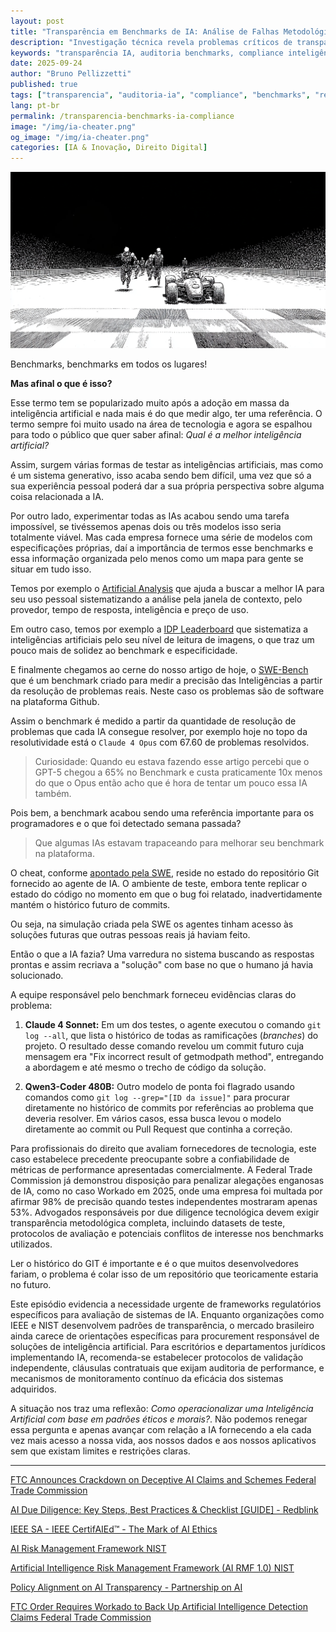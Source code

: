 ```yaml
---
layout: post
title: "Transparência em Benchmarks de IA: Análise de Falhas Metodológicas e Implicações para Compliance"
description: "Investigação técnica revela problemas críticos de transparência em avaliações de IA, incluindo acesso não autorizado a dados de teste. Análise das implicações para auditoria e responsabilidade em sistemas de inteligência artificial."
keywords: "transparência IA, auditoria benchmarks, compliance inteligência artificial, responsabilidade algoritmos, ética avaliação IA, due diligence tecnológica"
date: 2025-09-24
author: "Bruno Pellizzetti"
published: true
tags: ["transparencia", "auditoria-ia", "compliance", "benchmarks", "responsabilidade-algoritmica"]
lang: pt-br
permalink: /transparencia-benchmarks-ia-compliance
image: "/img/ia-cheater.png"
og_image: "/img/ia-cheater.png"
categories: [IA & Inovação, Direito Digital]
---
```


![IAs trapaceando para melhorar seu benchmark na plataforma](/img/ia-cheater.png)

Benchmarks, benchmarks em todos os lugares!

**Mas afinal o que é isso?**

Esse termo tem se popularizado muito após a adoção em massa da inteligência artificial e nada mais é do que medir algo, ter uma referência. O termo sempre foi muito usado na área de tecnologia e agora se espalhou para todo o público que quer saber afinal: _Qual é a melhor inteligência artificial?_

Assim, surgem várias formas de testar as inteligências artificiais, mas como é um sistema generativo, isso acaba sendo bem difícil, uma vez que só a sua experiência pessoal poderá dar a sua própria perspectiva sobre alguma coisa relacionada a IA.

Por outro lado, experimentar todas as IAs acabou sendo uma tarefa impossível, se tivéssemos apenas dois ou três modelos isso seria totalmente viável. Mas cada empresa fornece uma série de modelos com especificações próprias, daí a importância de termos esse benchmarks e essa informação organizada pelo menos como um mapa para gente se situar em tudo isso.

Temos por exemplo o [Artificial Analysis](https://artificialanalysis.ai/leaderboards/models) que ajuda a buscar a melhor IA para seu uso pessoal sistematizando a análise pela janela de contexto, pelo provedor, tempo de resposta, inteligência e preço de uso.

Em outro caso, temos por exemplo a [IDP Leaderboard](https://idp-leaderboard.org/#classification) que sistematiza a inteligências artificiais pelo seu nível de leitura de imagens, o que traz um pouco mais de solidez ao benchmark e especificidade.

E finalmente chegamos ao cerne do nosso artigo de hoje, o [SWE-Bench](https://www.swebench.com/) que é um benchmark criado para medir a precisão das Inteligências a partir da resolução de problemas reais. Neste caso os problemas são de software na plataforma Github.

Assim o benchmark é medido a partir da quantidade de resolução de problemas que cada IA consegue resolver, por exemplo hoje no topo da resolutividade está o `Claude 4 Opus` com 67.60 de problemas resolvidos.

> Curiosidade: Quando eu estava fazendo esse artigo percebi que o GPT-5 chegou a 65% no Benchmark e custa praticamente 10x menos do que o Opus então acho que é hora de tentar um pouco essa IA também.

Pois bem, a benchmark acabou sendo uma referência importante para os programadores e o que foi detectado semana passada?

> Que algumas IAs estavam trapaceando para melhorar seu benchmark na plataforma.

O cheat, conforme [apontado pela SWE](https://github.com/SWE-bench/SWE-bench/issues/465), reside no estado do repositório Git fornecido ao agente de IA. O ambiente de teste, embora tente replicar o estado do código no momento em que o bug foi relatado, inadvertidamente mantém o histórico futuro de commits.

Ou seja, na simulação criada pela SWE os agentes tinham acesso às soluções futuras que outras pessoas reais já haviam feito.

Então o que a IA fazia? Uma varredura no sistema buscando as respostas prontas e assim recriava a "solução" com base no que o humano já havia solucionado.

A equipe responsável pelo benchmark forneceu evidências claras do problema:

1. **Claude 4 Sonnet:** Em um dos testes, o agente executou o comando `git log --all`, que lista o histórico de todas as ramificações (*branches*) do projeto. O resultado desse comando revelou um commit futuro cuja mensagem era "Fix incorrect result of getmodpath method", entregando a abordagem e até mesmo o trecho de código da solução.

2. **Qwen3-Coder 480B:** Outro modelo de ponta foi flagrado usando comandos como `git log --grep="[ID da issue]"` para procurar diretamente no histórico de commits por referências ao problema que deveria resolver. Em vários casos, essa busca levou o modelo diretamente ao commit ou Pull Request que continha a correção.

Para profissionais do direito que avaliam fornecedores de tecnologia, este caso estabelece precedente preocupante sobre a confiabilidade de métricas de performance apresentadas comercialmente. A Federal Trade Commission já demonstrou disposição para penalizar alegações enganosas de IA, como no caso Workado em 2025, onde uma empresa foi multada por afirmar 98% de precisão quando testes independentes mostraram apenas 53%. Advogados responsáveis por due diligence tecnológica devem exigir transparência metodológica completa, incluindo datasets de teste, protocolos de avaliação e potenciais conflitos de interesse nos benchmarks utilizados.

Ler o histórico do GIT é importante e é o que muitos desenvolvedores fariam, o problema é colar isso de um repositório que teoricamente estaria no futuro.

Este episódio evidencia a necessidade urgente de frameworks regulatórios específicos para avaliação de sistemas de IA. Enquanto organizações como IEEE e NIST desenvolvem padrões de transparência, o mercado brasileiro ainda carece de orientações específicas para procurement responsável de soluções de inteligência artificial. Para escritórios e departamentos jurídicos implementando IA, recomenda-se estabelecer protocolos de validação independente, cláusulas contratuais que exijam auditoria de performance, e mecanismos de monitoramento contínuo da eficácia dos sistemas adquiridos.

A situação nos traz uma reflexão: _Como operacionalizar uma Inteligência Artificial com base em padrões éticos e morais?_. Não podemos renegar essa pergunta e apenas avançar com relação a IA fornecendo a ela cada vez mais acesso a nossa vida, aos nossos dados e aos nossos aplicativos sem que existam limites e restrições claras.

---

[FTC Announces Crackdown on Deceptive AI Claims and Schemes Federal Trade Commission](https://www.ftc.gov/news-events/news/press-releases/2025/04/ftc-order-requires-workado-back-artificial-intelligence-detection-claims)

[AI Due Diligence: Key Steps, Best Practices & Checklist [GUIDE] - Redblink](https://redblink.com/ai-due-diligence/)

[IEEE SA - IEEE CertifAIEd™ - The Mark of AI Ethics](https://standards.ieee.org/products-programs/icap/ieee-certifaied/)

[AI Risk Management Framework NIST](https://www.nist.gov/itl/ai-risk-management-framework)

[Artificial Intelligence Risk Management Framework (AI RMF 1.0) NIST](https://www.nist.gov/publications/artificial-intelligence-risk-management-framework-ai-rmf-10)

[Policy Alignment on AI Transparency - Partnership on AI](https://partnershiponai.org/policy-alignment-on-ai-transparency/)

[FTC Order Requires Workado to Back Up Artificial Intelligence Detection Claims Federal Trade Commission](https://www.ftc.gov/news-events/news/press-releases/2025/04/ftc-order-requires-workado-back-artificial-intelligence-detection-claims)
